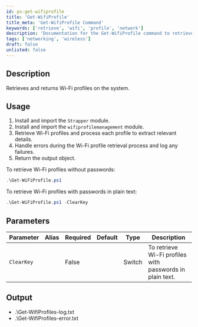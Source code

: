 ```yaml
---
id: ps-get-wifiprofile
title: 'Get-WifiProfile'
title_meta: 'Get-WifiProfile Command'
keywords: ['retrieve', 'wifi', 'profile', 'network']
description: 'Documentation for the Get-WifiProfile command to retrieve and return Wi-Fi profiles on the system.'
tags: ['networking', 'wireless']
draft: false
unlisted: false
---
```


## Description
Retrieves and returns Wi-Fi profiles on the system.

## Usage
1. Install and import the `Strapper` module.
2. Install and import the `wifiprofilemanagement` module.
3. Retrieve Wi-Fi profiles and process each profile to extract relevant details.
4. Handle errors during the Wi-Fi profile retrieval process and log any failures.
5. Return the output object.

To retrieve Wi-Fi profiles without passwords:

```powershell
.\Get-WiFiProfile.ps1
```

To retrieve Wi-Fi profiles with passwords in plain text:

```powershell
.\Get-WiFiProfile.ps1 -ClearKey
```

## Parameters
| Parameter   | Alias | Required | Default | Type   | Description                                             |
|-------------|-------|----------|---------|--------|---------------------------------------------------------|
| `ClearKey`  |       | False    |         | Switch | To retrieve Wi-Fi profiles with passwords in plain text.|

## Output
- .\Get-WifiProfiles-log.txt
- .\Get-WifiProfiles-error.txt


